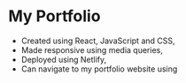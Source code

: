 # My Portfolio
- Created using React, JavaScript and CSS,
- Made responsive using media queries,
- Deployed using Netlify,
- Can navigate to my portfolio website using 
